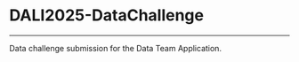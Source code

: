 # DALI2025-DataChallenge
--------------------------
Data challenge submission for the Data Team Application. 

